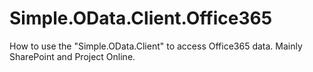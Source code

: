 # Simple.OData.Client.Office365
How to use the "Simple.OData.Client" to access Office365 data. Mainly SharePoint and Project Online.
